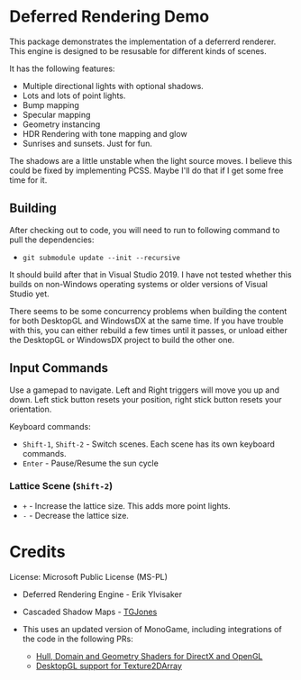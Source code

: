 # Deferred Rendering Demo

This package demonstrates the implementation of a deferrerd renderer. This engine is designed to be resusable
for different kinds of scenes.

It has the following features:

* Multiple directional lights with optional shadows.
* Lots and lots of point lights.
* Bump mapping
* Specular mapping
* Geometry instancing
* HDR Rendering with tone mapping and glow
* Sunrises and sunsets. Just for fun.

The shadows are a little unstable when the light source moves. I believe this could be fixed
by implementing PCSS. Maybe I'll do that if I get some free time for it.

## Building

After checking out to code, you will need to run to following command to pull the
dependencies: 

* `git submodule update --init --recursive`

It should build after that in Visual Studio 2019. I have not tested whether this 
builds on non-Windows operating systems or older versions of Visual Studio yet.

There seems to be some concurrency problems when building the content for both DesktopGL
and WindowsDX at the same time. If you have trouble with this, you can either rebuild a few
times until it passes, or unload either the DesktopGL or WindowsDX project to build the 
other one.

## Input Commands

Use a gamepad to navigate. Left and Right triggers will move you up and down. Left stick button resets your
position, right stick button resets your orientation.

Keyboard commands: 

- `Shift-1`, `Shift-2` - Switch scenes. Each scene has its own keyboard commands.
- `Enter` - Pause/Resume the sun cycle

### Lattice Scene (`Shift-2`)

- `+` - Increase the lattice size. This adds more point lights.
- `-` - Decrease the lattice size.

# Credits

License: Microsoft Public License (MS-PL)

* Deferred Rendering Engine - Erik Ylvisaker
* Cascaded Shadow Maps - [TGJones](https://github.com/tgjones/monogame-samples)

* This uses an updated version of MonoGame, including integrations of the code 
  in the following PRs:

  * [Hull, Domain and Geometry Shaders for DirectX and OpenGL](https://github.com/MonoGame/MonoGame/pull/7352)
  * [DesktopGL support for Texture2DArray](https://github.com/MonoGame/MonoGame/pull/7361)
